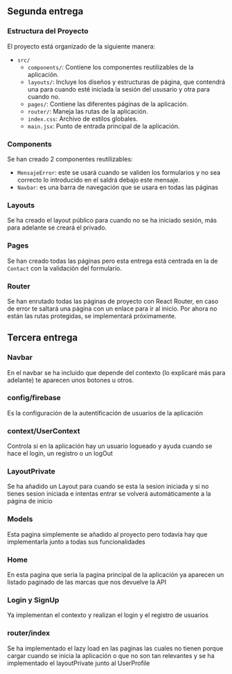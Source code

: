 ## Segunda entrega
### Estructura del Proyecto

El proyecto está organizado de la siguiente manera:

- `src/`
    - `components/`: Contiene los componentes reutilizables de la aplicación.
    - `layouts/`: Incluye los diseños y estructuras de página, que contendrá una para cuando esté iniciada la sesión del ususario y otra para cuando no.
    - `pages/`: Contiene las diferentes páginas de la aplicación.
    - `router/`: Maneja las rutas de la aplicación.
    - `index.css`: Archivo de estilos globales.
    - `main.jsx`: Punto de entrada principal de la aplicación.

### Components

Se han creado 2 componentes reutilizables:
- `MensajeError`: este se usará cuando se validen los formularios y no sea correcto lo introducido en el saldrá debajo este mensaje.
- `Navbar`: es una barra de navegación que se usara en todas las páginas

### Layouts

Se ha creado el layout público para cuando no se ha iniciado sesión, más para adelante se creará el privado.

### Pages

Se han creado todas las páginas pero esta entrega está centrada en la de `Contact` con la validación del formulario.

### Router

Se han enrutado todas las páginas de proyecto con React Router, en caso de error te saltará una página con un enlace para ir al inicio. Por ahora no están las rutas protegidas, se implementará próximamente.

## Tercera entrega


### Navbar


En el navbar se ha incluido que depende del contexto (lo explicaré más para adelante) te aparecen unos botones u otros.


### config/firebase


Es la configuración de la autentificación de usuarios de la aplicación


### context/UserContext


Controla si en la aplicación hay un usuario logueado y ayuda cuando se hace el login, un registro o un logOut


### LayoutPrivate


Se ha añadido un Layout para cuando se esta la sesion iniciada y si no tienes sesion iniciada e intentas entrar se volverá automáticamente a la página de inicio


### Models


Esta pagina simplemente se añadido al proyecto pero todavía hay que implementarla junto a todas sus funcionalidades


### Home


En esta pagina que seria la pagina principal de la aplicación ya aparecen un listado paginado de las marcas que nos devuelve la API


### Login y SignUp


Ya implementan el contexto y realizan el login y el registro de usuarios


### router/index


Se ha implementado el lazy load en las paginas las cuales no tienen porque cargar cuando se inicia la aplicación o que no son tan relevantes y se ha implementado el layoutPrivate junto al UserProfile
